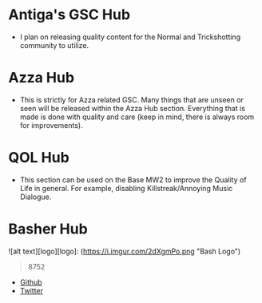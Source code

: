 # Antiga's GSC Hub
  - I plan on releasing quality content for the Normal and Trickshotting community to utilize.
  
# Azza Hub
  - This is strictly for Azza related GSC. Many things that are unseen or seen will be released within the Azza Hub section. Everything that is made is done with quality and care (keep in mind, there is always room for improvements).

# QOL Hub
  - This section can be used on the Base MW2 to improve the Quality of Life in general. For example, disabling Killstreak/Annoying Music Dialogue.

# Basher Hub
![alt text][logo][logo]: (https://i.imgur.com/2dXgmPo.png "Bash Logo")
  > 8752
  - [Github](https://github.com/projectbash/GFX-Work)
  - [Twitter](https://twitter.com/8752x)